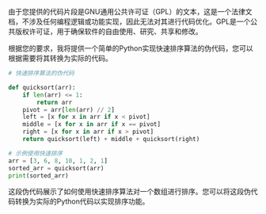 由于您提供的代码片段是GNU通用公共许可证（GPL）的文本，这是一个法律文档，不涉及任何编程逻辑或功能实现，因此无法对其进行代码优化。GPL是一个公共版权许可证，用于确保软件的自由使用、研究、共享和修改。

根据您的要求，我将提供一个简单的Python实现快速排序算法的伪代码，您可以根据需要将其转换为实际的代码。

```python
# 快速排序算法的伪代码

def quicksort(arr):
    if len(arr) <= 1:
        return arr
    pivot = arr[len(arr) // 2]
    left = [x for x in arr if x < pivot]
    middle = [x for x in arr if x == pivot]
    right = [x for x in arr if x > pivot]
    return quicksort(left) + middle + quicksort(right)

# 示例使用快速排序
arr = [3, 6, 8, 10, 1, 2, 1]
sorted_arr = quicksort(arr)
print(sorted_arr)
```

这段伪代码展示了如何使用快速排序算法对一个数组进行排序。您可以将这段伪代码转换为实际的Python代码以实现排序功能。